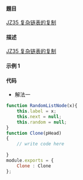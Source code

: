 #### 題目

[JZ35 复杂链表的复制](https://www.nowcoder.com/practice/f836b2c43afc4b35ad6adc41ec941dba?tpId=13&tqId=23254&ru=/practice/f9f78ca89ad643c99701a7142bd59f5d&qru=/ta/coding-interviews/question-ranking)

#### 描述

[JZ35 复杂链表的复制](https://www.nowcoder.com/practice/f836b2c43afc4b35ad6adc41ec941dba?tpId=13&tqId=23254&ru=/practice/f9f78ca89ad643c99701a7142bd59f5d&qru=/ta/coding-interviews/question-ranking)

#### 示例 1

#### 代码

- 解法一

```js
function RandomListNode(x){
    this.label = x;
    this.next = null;
    this.random = null;
}
function Clone(pHead)
{
    // write code here
    
}
module.exports = {
    Clone : Clone
};
```
